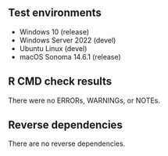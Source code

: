 
## Test environments

* Windows 10 (release)
* Windows Server 2022 (devel)
* Ubuntu Linux (devel)
* macOS Sonoma 14.6.1 (release)


## R CMD check results
There were no ERRORs, WARNINGs, or NOTEs.


## Reverse dependencies
There are no reverse dependencies.
